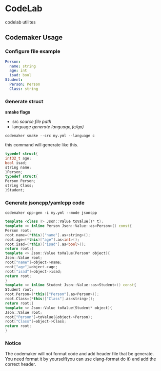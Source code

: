 # CodeLab
codelab utilites

## Codemaker Usage

### Configure file example
```yaml
Person:
  name: string
  age: int
  isad: bool
Student:
  Person: Person
  Class: string
```
### Generate struct

**smake flags**
- src *source file path*
- language *generate language,(c/go)* 

`codemaker smake --src my.yml --language c`

this command will generate like this.
```c
typedef struct{
int32_t age;
bool isad;
string name;
}Person;
typedef struct{
Person Person;
string Class;
}Student;
```
### Generate jsoncpp/yamlcpp code
`codemaker cpp-gen -i my.yml --mode jsoncpp`
```cpp
template <class T> Json::Value toValue(T* t);
template <> inline Person Json::Value::as<Person>() const{
Person root;
root.name=(*this)["name"].as<string>();
root.age=(*this)["age"].as<int>();
root.isad=(*this)["isad"].as<bool>();
return root;}
template <> Json::Value toValue(Person* object){
Json::Value root;
root["name"]=object->name;
root["age"]=object->age;
root["isad"]=object->isad;
return root;
}
template <> inline Student Json::Value::as<Student>() const{
Student root;
root.Person=(*this)["Person"].as<Person>();
root.Class=(*this)["Class"].as<string>();
return root;}
template <> Json::Value toValue(Student* object){
Json::Value root;
root["Person"]=toValue(&object->Person);
root["Class"]=object->Class;
return root;
}
```
### Notice
The codemaker will not format code and add header file that be generate. You need format it by yourself(you can use clang-format do it) and add the correct header.
